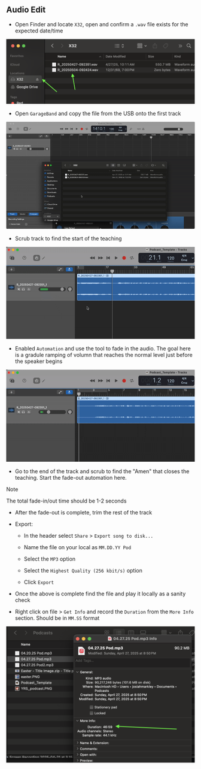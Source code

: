 ## Audio Edit

- Open Finder and locate `X32`, open and confirm a `.wav` file exists for the expected date/time

![image](../pictures/podcast/gb-wav-finder.png)

- Open `GarageBand` and copy the file from the USB onto the first track

![image](../pictures/podcast/gb-wav-file-import.gif)

- Scrub track to find the start of the teaching

![image](../pictures/podcast/gb-trim.gif)

- Enabled `Automation` and use the tool to fade in the audio. The goal here is a gradule ramping of volumn that reaches the normal level just before the speaker begins

![image](../pictures/podcast/gb-automation-fade-in.gif)

- Go to the end of the track and scrub to find the "Amen" that closes the teaching. Start the fade-out automation here. 

> [!NOTE]
> The total fade-in/out time should be 1-2 seconds

- After the fade-out is complete, trim the rest of the track

- Export:

   - In the header select `Share` > `Export song to disk...`

   - Name the file on your local as `MM.DD.YY Pod`

   - Select the `MP3` option 

   - Select the `Highest Quality (256 kbit/s)` option

   - Click `Export`



- Once the above is complete find the file and play it locally as a sanity check

- Right click on file > `Get Info` and record the `Duration` from the `More Info` section. Should be in `MM.SS` format

![image](../pictures/podcast/finder-more-info.png)